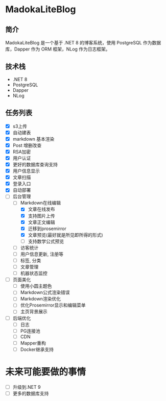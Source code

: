 # MadokaLiteBlog

## 简介

MadokaLiteBlog 是一个基于 .NET 8 的博客系统，使用 PostgreSQL 作为数据库，Dapper 作为 ORM 框架，NLog 作为日志框架。

## 技术栈

- .NET 8
- PostgreSQL
- Dapper
- NLog

## 任务列表

- [x] s3上传
- [x] 自动建表
- [x] markdown 基本渲染
- [x] Post 增删改查
- [x] RSA加密
- [x] 用户认证
- [x] 更好的数据库查询支持
- [x] 用户信息显示
- [x] 文章扫描
- [x] 登录入口
- [x] 自动部署
- [ ] 后台管理
  - [ ] Markdown在线编辑
      - [x] 文章在线发布
      - [x] 支持图片上传
      - [x] 文章正文编辑
      - [x] 迁移到prosemirror
      - [x] 文章预览(最好就是所见即所得的形式)
      - [ ] 支持数学公式预览
  - [ ] 访客统计
  - [ ] 用户信息更新, 注册等
  - [ ] 标签, 分类
  - [ ] 文章管理
  - [ ] 机器状态监控
- [ ] 页面美化
  - [ ] 使用小圆主题色
  - [ ] Markdown公式渲染错误
  - [ ] Markdown渲染优化
  - [ ] 优化Prosemirror显示和编辑菜单
  - [ ] 主页背景展示
- [ ] 后端优化
  - [ ] 日志
  - [ ] PG连接池
  - [ ] CDN
  - [ ] Mapper重构
  - [ ] Docker继承支持

# 未来可能要做的事情

- [ ] 升级到.NET 9
- [ ] 更多的数据库支持